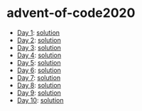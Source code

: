 # advent-of-code2020
* [Day 1](https://adventofcode.com/2020/day/1): [solution](https://github.com/dupdup/advent-of-code2020/blob/master/src/main/scala/ac1.scala)
* [Day 2](https://adventofcode.com/2020/day/2): [solution](https://github.com/dupdup/advent-of-code2020/blob/master/src/main/scala/ac2.scala)
* [Day 3](https://adventofcode.com/2020/day/3): [solution](https://github.com/dupdup/advent-of-code2020/blob/master/src/main/scala/ac3.scala)
* [Day 4](https://adventofcode.com/2020/day/4): [solution](https://github.com/dupdup/advent-of-code2020/blob/master/src/main/scala/ac4.scala)
* [Day 5](https://adventofcode.com/2020/day/5): [solution](https://github.com/dupdup/advent-of-code2020/blob/master/src/main/scala/ac5.scala)
* [Day 6](https://adventofcode.com/2020/day/6): [solution](https://github.com/dupdup/advent-of-code2020/blob/master/src/main/scala/ac6.scala)
* [Day 7](https://adventofcode.com/2020/day/7): [solution](https://github.com/dupdup/advent-of-code2020/blob/master/src/main/scala/ac7.scala)
* [Day 8](https://adventofcode.com/2020/day/8): [solution](https://github.com/dupdup/advent-of-code2020/blob/master/src/main/scala/ac8.scala)
* [Day 9](https://adventofcode.com/2020/day/9): [solution](https://github.com/dupdup/advent-of-code2020/blob/master/src/main/scala/ac9.scala)
* [Day 10](https://adventofcode.com/2020/day/10): [solution](https://github.com/dupdup/advent-of-code-2019/blob/master/src/main/scala/ac10.scala)

